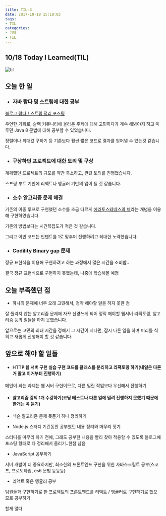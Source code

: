 ```yaml
---
title: TIL-3
date: 2017-10-18 15:10:03
tags:
- TIL
categories:
- 기타
- TIL
---
```


## **10/18 Today I Learned(TIL)**

![til](/images/til/til.jpg)

## 오늘 한 일

- ### 자바 람다 및 스트림에 대한 공부

[블로그 람다 / 스트림 정리 포스팅](https://xmfpes.github.io/java/java-se8-syntax/)

우연한 기회로, 슬랙 커뮤니티에 올라온 주제에 대해 고민하다가 계속 해봐야지 하고 미루던 Java 8 문법에 대해 공부할 수 있었습니다.

정렬이나 최대값 구하기 등 기존보다 훨씬 짧은 코드로 결과를 얻어낼 수 있는것 같습니다.

- ### 구상하던 프로젝트에 대한 토의 및 구상

계획했던 프로젝트의 규모를 약간 축소하고, 관련 토의를 진행했습니다.

스프링 부트 기반에 리액트나 앵귤러 기반의 앱이 될 것 같습니다.

- ### 소수 알고리즘 문제 해결

기존의 이중 루프로 구현했던 소수를 조금 다르게 [에라토스테네스의 체](https://ko.wikipedia.org/wiki/%EC%97%90%EB%9D%BC%ED%86%A0%EC%8A%A4%ED%85%8C%EB%84%A4%EC%8A%A4%EC%9D%98_%EC%B2%B4)라는 개념을 이용해 구현하였습니다.

기존의 방법보다는 시간복잡도가 적은 것 같습니다.

그리고 이번 코드는 인덴트를 1로 맞추어 진행하려고 최대한 노력했습니다.

- ### Codility Binary gap 문제

정규 표현식을 이용해 구현하려고 하는 과정에서 많은 시간을 소비함..

결국 정규 표현식으로 구현하지 못했는데, 나중에 학습해볼 예정

## 오늘 부족했던 점

- 하나의 문제에 너무 오래 고민해서, 정작 해야할 일을 하지 못한 점

잘 풀리지 않는 알고리즘 문제에 자꾸 신경쓰게 되어 정작 해야할 웹서버 리팩토링, 알고리즘 등의 일들을 하지 못했습니다.

앞으로는 고민의 최대 시간을 정해서 그 시간이 지나면, 잠시 다른 일을 하며 머리를 식히고 새롭게 진행해야 할 것 같습니다.


## 앞으로 해야 할 일들

- #### HTTP 웹 서버 구현 실습 구현 코드를 클래스를 분리하고 리팩토링 하기(내일은 다른거 말고 이거부터 진행하기)

메인이 되는 과제는 웹 서버 구현이므로, 다른 밀린 작업보다 우선해서 진행하기

- #### 알고리즘 강의 1개 수강하기(코딩 테스트나 다른 일에 밀려 진행하지 못했기 때문에 한개는 꼭 듣기)

- 넥슨 알고리즘 문제 못푼거 하나 정리하기

- Node.js 스터디 기간동안 공부했던 내용 정리와 마무리 짓기

스터디를 마무리 하기 전에, 그래도 공부한 내용을 빨리 찾아 적용할 수 있도록 블로그에 포스팅 형태로 다 정리해서 올리기..한참 남음

- JavaScript 공부하기

서버 개발이 더 중요하지만, 최소한의 프론트엔드 구현을 위한 자바스크립트 공부(스코프, 프로토타입, es6 문법 등등등)

- 리액트 혹은 앵귤러 공부

팀원들과 구현하기로 한 프로젝트의 프론트엔드를 리액트 / 앵귤러로 구현하기로 했으므로 공부하기

할게 많다
